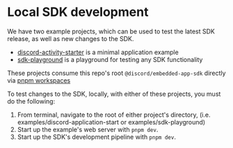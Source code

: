# Local SDK development

We have two example projects, which can be used to test the latest SDK release, as well as new changes to the SDK.

- [discord-activity-starter](/examples/discord-activity-starter) is a minimal application example
- [sdk-playground](/examples/sdk-playground) is a playground for testing any SDK functionality

These projects consume this repo's root `@discord/embedded-app-sdk` directly via [pnpm workspaces](https://pnpm.io/workspaces)

To test changes to the SDK, locally, with either of these projects, you must do the following:

1. From terminal, navigate to the root of either project's directory, (i.e. examples/discord-application-start or examples/sdk-playground)
2. Start up the example's web server with `pnpm dev`.
3. Start up the SDK's development pipeline with `pnpm dev`.
